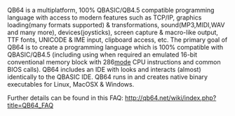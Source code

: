 QB64 is a multiplatform, 100% QBASIC/QB4.5 compatible programming language with access to modern features such as TCP/IP, graphics loading(many formats supported) & transformations, sound(MP3,MIDI,WAV and many more), devices(joysticks), screen capture & macro-like output, TTF fonts, UNICODE & IME input, clipboard access, etc. The primary goal of QB64 is to create a programming language which is 100% compatible with QBASIC/QB4.5 (including using when required an emulated 16-bit conventional memory block with 286[mode](real.md) CPU instructions and common BIOS calls). QB64 includes an IDE with looks and interacts (almost) identically to the QBASIC IDE. QB64 runs in and creates native binary executables for Linux, MacOSX & Windows.

Further details can be found in this FAQ:
http://qb64.net/wiki/index.php?title=QB64_FAQ